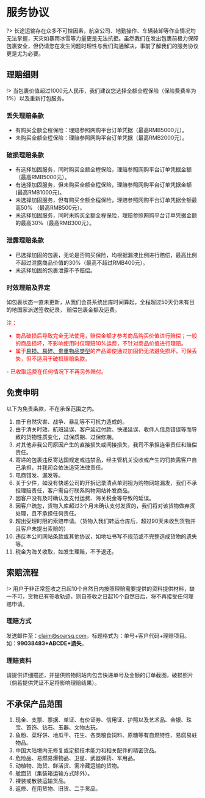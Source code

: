 # 服务协议
?> 长途运输存在众多不可控因素，航空公司、地勤操作、车辆装卸等作业情况均无法掌握，天灾如暴雨冰雪等力量更是无法抗拒。虽然我们在发出包裹前极力保障包裹安全，但仍请您在发生问题时理性与我们沟通解决，事前了解我们的服务协议更是尤为必要。

## 理赔细则

!> 当包裹价值超过1000元人民币，我们建议您选择全额全程保险（保险费费率为1%）以及重新打包服务。

### 丢失理赔条款
- 有购买全额全程保险：理赔参照网购平台订单凭据（最高RMB5000元）。
- 未购买全额全程保险：理赔参照网购平台订单凭据（最高RMB2000元）。

### 破损理赔条款
- 有选择加固服务，同时购买全额全程保险，理赔参照网购平台订单凭据金额（最高RMB5000元）。
- 有选择加固服务，但未购买全额全程保险，理赔参照网购平台订单凭据金额 (最高RMB1000元)。
- 未选择加固服务，但有购买全额全程保险，理赔参照网购平台订单凭据金额最高50% （最高RMB500元）。
- 未选择加固服务，同时未购买全额全程保险，理赔参照网购平台订单凭据金额的最高30%（最高RMB300元）。

### 泄露理赔条款
- 已选择加固的包裹，无论是否购买保险，均根据漏液比例进行赔偿，最高比例不超过泄露商品价值的30%（最高不超过RMB400元）。
- 未选择加固的包裹泄露不予赔偿。

### 时效理赔及界定
如包裹状态一直未更新，从我们会员系统出库时间算起，全程超过50天仍未有目的地国家派送签收纪录， 赔偿包裹金额及运费。

<font color="red">注： 
- 商品破损后导致完全无法使用，赔偿金额才参考商品购买价值进行赔偿；一般的商品损坏，不影响使用时仅理赔10%运费，不针对商品价值进行理赔。 
- <font color="red">属于[易损、易碎、贵重物品类型](https://www.sf-express.com/HK/ZF/dynamic_function/more/Types_of_Vulnerable_Fragile_Valuable_Item/)的产品即使通过加固仍无法避免损坏，可保丢失，但不适用于破损理赔条款。</font>
</font>
- <font color="red">已收取运费在任何情况下不再另外赔付。</font>

## 免责申明
以下为免责条款，不在承保范围之内。 
1. 由于自然灾害、战争、暴乱等不可抗力造成的。
2. 由于清关时效、航班延误、客户延迟付款、快递延误、收件人信息错误等而导致的货物性质变化，过保质期、过保修期。
3. 对其他非我公司原因产生的直接损失或间接损失，我司不承担连带责任和赔偿责任。
4. 寄递的包裹违反寄达国规定或违禁品，经主管机关没收或产生的罚款需客户自己承担，并我司会依法追究法律责任。
5. 电商错发、漏发等。
6. 关于少件，如没有快递公司的开拆记录清点单则视为购物网站漏发，我们不承担理赔责任，客户需自行联系购物网站补发商品。
7. 因客户没有及时确认及支付运费、海关税金等导致的延误。
8. 因客户疏忽，货物入库超过3个月未确认支付发货的，我们将对该货物做弃货处理，且不承担任何责任。
9. 超出受理时限的索赔申请。（货物入我们转运仓库后，超过90天未收到货物并且客户未提出索赔的）
10. 违反本公司网站条款或其他协议，如地址书写不规范或不完整造成货物的遗失等。
11. 税金为海关收取，如发生理赔，不予退还。


## 索赔流程
!> 用户于非正常签收之日起10个自然日内按照理赔需要提供的资料提供材料，缺一不可，货物已有签收轨迹，则自签收之日起10个自然日后，将不再接受任何理赔申请。
### 理赔方式
发送邮件至：claim@soarsq.com，标题格式为：单号+客户代码+理赔项目。如：**99038483+ABCDE+遗失**。

### 理赔资料
请提供详细描述，并提供购物网站内包含快递单号及金额的订单截图，破损照片（倘若提供凭证不足将影响理赔结果）。

## 不承保产品范围

1. 现金、支票、票据、单证、有价证券、信用证、护照以及艺术品、金银、珠宝、首饰、钻石、玉器、文物古玩。
2. 鱼粉、菜籽饼、地瓜干、花生、各类粮食饲料、原糖等有自燃特性、易腐易蛀物品。
3. 中国大陆境内无修复或定损技术能力和相关配件的精密货品。
4. 危险品、易燃易爆物品、卫星、武器弹药、军用品。
5. 动植物、海货、鲜活货、需冷藏运输的货物。
6. 舱面货（集装箱运输方式除外）。
7. 裸装或散装运输货品。
8. 返修、在用货物、旧货、二手货品。